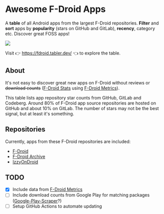 # Awesome F-Droid Apps

A **table** of all Android apps from the largest F-Droid repositories. **Filter** and **sort** apps by **popularity** (stars on GitHub and GitLab), **recency**, category etc. Discover great FOSS apps!

[<img src="https://github.com/user-attachments/assets/02dd4059-6551-483f-a7bd-20d7fe3eb0e4">](https://fdroid.tabler.dev/)

Visit 👉 https://fdroid.tabler.dev/ 👈 to explore the table.

## About

It's not easy to discover great new apps on F-Droid without reviews or ~~download counts~~ ([F-Droid Stats](https://divested.dev/pages/fdroid_stats) using [F-Droid Metrics](https://f-droid.org/2021/03/01/fdroid-metrics-and-clean-insights.html)).

This table lists app repository star counts from GitHub, GitLab and Codeberg. Around 80% of F-Droid app source repositories are hosted on GitHub and about 10% on GitLab. The number of stars may not be the best signal, but at least it's something.

## Repositories

Currently, apps from these F-Droid repositories are included:

* [F-Droid](https://f-droid.org/repo)
* [F-Droid Archive](https://f-droid.org/archive)
* [IzzyOnDroid](https://apt.izzysoft.de/fdroid/repo)

## TODO

- [x] Include data from [F-Droid Metrics](https://f-droid.org/2021/03/01/fdroid-metrics-and-clean-insights.html)
- [ ] Include download counts from Google Play for matching packages ([Google-Play-Scraper](https://github.com/JoMingyu/google-play-scraper)?)
- [ ] Setup GitHub Actions to automate updating
